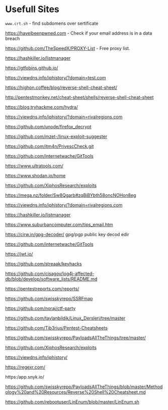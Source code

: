 # Usefull Sites

`www.crt.sh` - find subdomens over sertificate

https://haveibeenpwned.com - Check if your email address is in a data breach

https://github.com/TheSpeedX/PROXY-List - Free proxy list.

https://hashkiller.io/listmanager

https://gtfobins.github.io/

https://viewdns.info/iphistory/?domain=test.com

https://highon.coffee/blog/reverse-shell-cheat-sheet/

http://pentestmonkey.net/cheat-sheet/shells/reverse-shell-cheat-sheet

https://blog.tryhackme.com/hydra/

https://viewdns.info/iphistory/?domain=rivalregions.com

https://github.com/unode/firefox_decrypt

https://github.com/mzet-/linux-exploit-suggester

https://github.com/itm4n/PrivescCheck.git

https://github.com/internetwache/GitTools

https://www.ultratools.com/

https://www.shodan.io/home

https://github.com/XiphosResearch/exploits

https://mega.nz/folder/Sw8Qgarb#zqBiBYbth58oncNOHon8eg

https://viewdns.info/iphistory/?domain=rivalregions.com

https://hashkiller.io/listmanager

https://www.suburbancomputer.com/tips_email.htm

https://cirw.in/gpg-decoder/  gpg/pgp public key decod edir

https://github.com/internetwache/GitTools

https://jwt.io/

https://github.com/streaak/keyhacks

https://github.com/cisagov/log4j-affected-db/blob/develop/software_lists/README.md

https://pentestreports.com/reports/

https://github.com/swisskyrepo/SSRFmap

https://github.com/noraj/ctf-party

https://github.com/taylanbildik/Linux_Dersleri/tree/master

https://github.com/Tib3rius/Pentest-Cheatsheets

https://github.com/swisskyrepo/PayloadsAllTheThings/tree/master/

https://github.com/XiphosResearch/exploits

https://viewdns.info/iphistory/

https://regexr.com/

https:/app.snyk.io/

https://github.com/swisskyrepo/PayloadsAllTheThings/blob/master/Methodology%20and%20Resources/Reverse%20Shell%20Cheatsheet.md

https://github.com/rebootuser/LinEnum/blob/master/LinEnum.sh

